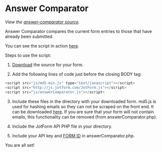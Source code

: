 Answer Comparator
================================

*View the [answer-comparator source](https://github.com/jotform/api-use-cases/tree/master/answer-comparator).*

Answer Comparator compares the current form entries to those that have already been submitted.

You can see the script in action [here](http://www.jotform.com/answer-comparator).

Steps to use the script:

1. [Download](https://www.jotform.com/help/104-how-to-get-the-full-source-code-of-your-form/) the source for your form.

2. Add the following lines of code just before the closing BODY tag:
```javascript
<script src="js/md5-min.js" type="text/javascript"></script>
<script src="http://js.jotform.com/JotForm.js"></script>
<script src="js/answerComparator.js"></script>
```

3. Include these files in the directory with your downloaded form. md5.js is used for hashing emails so they can not be scraped on the front end.  It can be downloaded [here](https://code.google.com/p/crypto-js/downloads/detail?name=2.3.0-md5-min.js&can=4&q=). If you are sure that your form will not contain emails, this functionality can be removed (from answerComparator.php).

4. Include the JotForm API PHP file in your directory.

5. Include your API key and [FORM ID](http://www.jotform.com/get-form-info) in answerComparator.php.

You are all set!
